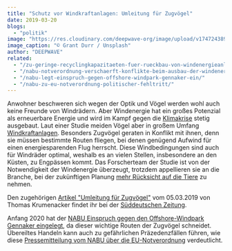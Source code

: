 ```yaml
---
title: "Schutz vor Windkraftanlagen: Umleitung für Zugvögel"
date: 2019-03-20
blogs: 
  - "politik"
image: "https://res.cloudinary.com/deepwave-org/image/upload/v1747243898/deepwave.org/grant-durr-0wcRqQqlwsY-unsplash-scaled.jpg"
image_caption: "© Grant Durr / Unsplash"
author: "DEEPWAVE"
related: 
  - "/zu-geringe-recyclingkapazitaeten-fuer-rueckbau-von-windenergieanlagen/"
  - "/nabu-notverordnung-verschaerft-konflikte-beim-ausbau-der-windenergie-auf-see/"
  - "/nabu-legt-einspruch-gegen-offshore-windpark-gennaker-ein/"
  - "/nabu-zu-eu-notverordnung-politischer-fehltritt/"
---
```


Anwohner beschweren sich wegen der Optik und Vögel werden wohl auch keine Freunde von Windrädern. Aber Windenergie hat ein großes Potenzial als erneuerbare Energie und wird im Kampf gegen die [Klimakrise](https://www.deepwave.org/die-ozeane/klimawandel/) stetig ausgebaut. Laut einer Studie meiden Vögel aber in großem Umfang [Windkraftanlagen](https://www.deepwave.org/zu-geringe-recyclingkapazitaeten-fuer-rueckbau-von-windenergieanlagen/). Besonders Zugvögel geraten in Konflikt mit ihnen, denn sie müssen bestimmte Routen fliegen, bei denen genügend Aufwind für einen energiesparenden Flug herrscht. Diese Windbedingungen sind auch für Windräder optimal, weshalb es an vielen Stellen, insbesondere an den Küsten, zu Engpässen kommt. Das Forscherteam der Studie ist von der Notwendigkeit der Windenergie überzeugt, trotzdem appellieren sie an die Branche, bei der zukünftigen Planung [mehr Rücksicht auf die Tiere](https://www.deepwave.org/nabu-notverordnung-verschaerft-konflikte-beim-ausbau-der-windenergie-auf-see/) zu nehmen.

Den zugehörigen [Artikel "Umleitung für Zugvögel"](https://www.sueddeutsche.de/wissen/spanien-deutschland-zugvoegel-windkraftanlagen-1.4354068) vom 05.03.2019 von Thomas Krumenacker findet ihr bei der [Süddeutschen Zeitung](https://www.sueddeutsche.de/).

Anfang 2020 hat der [NABU Einspruch gegen den Offshore-Windpark Gennaker eingelegt](https://www.deepwave.org/nabu-legt-einspruch-gegen-offshore-windpark-gennaker-ein/), da dieser wichtige Routen der Zugvögel schneidet. Übereiltes Handeln kann auch zu gefährlichen Präzedenzfällen führen, wie diese [Pressemitteilung vom NABU über die EU-Notverordnung](https://www.deepwave.org/nabu-zu-eu-notverordnung-politischer-fehltritt/) verdeutlicht.
